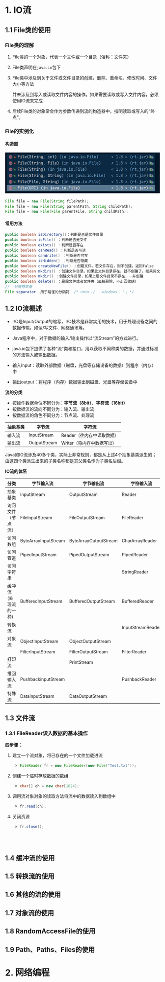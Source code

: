 





# 1. IO流

## 1.1 File类的使用

### File类的理解

1. File类的一个对象，代表一个文件或一个目录（俗称：文件夹）

2. File类声明在`java.io`包下

3. File类中涉及到关于文件或文件目录的创建，删除、重命名、修改时间、文件大小等方法

   并未涉及到写入或读取文件内容的操作。如果需要读取或写入文件内容，必须使用IO流来完成

4. 后续File类的对象常会作为参数传递到流的构造器中，指明读取或写入的“终点”。

### File的实例化

#### 构造器

![image-20211012095630962](source/Java-IO%E6%B5%81%E4%B8%8E%E7%BD%91%E7%BB%9C%E7%BC%96%E7%A8%8B/image-20211012095630962.png)



```java
File file = new File(String filePath);
File file = new File(String parentPath, String childPath);
File file = new File(File parentFile, String childPath);
```



#### 常用方法

```java
public boolean isDirectory()：判断是否是文件目录
public boolean isFile() ：判断是否是文件
public boolean exists() ：判断是否存在
public boolean canRead() ：判断是否可读
public boolean canWrite() ：判断是否可写
public boolean isHidden() ：判断是否隐藏
public boolean createNewFile() ：创建文件。若文件存在，则不创建，返回false
public boolean mkdirs() ：创建文件目录。如果此文件目录存在，就不创建了。如果词文件目录的上层目录不存在， 也不创建。
public boolean mkdir() ：创建文件目录，如果上层文件目录不存在，一并创建
public boolean delete() ：删除文件或者文件夹（直接删除，不走回收站）
//  分隔符常量
File.separator  用于路径的分隔符  /* unix：/   windows： \\ */
```





## 1.2 IO流概述

- I/O是Input/Output的缩写，I/O技术是非常实用的技术，用于处理设备之间的数据传输。如读/写文件、网络通讯等。

- Java程序中，对于数据的输入/输出操作以“流Stream”的方式进行。
- java.io包下提供了各种“流”类和接口，用以获取不同种类的数据，并通过标准的方法输入或输出数据。
- 输入Input：读取外部数据（磁盘，光盘等存储设备的数据）到程序（内存）中
- 输出output：将程序（内存）数据输出到磁盘、光盘等存储设备中



**流的分类**

- 按操作数据单位不同分为：**字节流（8bit）**、**字符流（16bit）**
- 按数据流的流向不同分为：输入流、输出流
- 按数据流的角色不同分为：节点流、处理流

| 抽象基类 | 字节流       | 字符流                     |
| -------- | ------------ | -------------------------- |
| 输入流   | InputStream  | Reader（往内存中读取数据） |
| 输出流   | OutputStream | Writer（将内存中数据写出） |

Java的IO流涉及40多个类，实际上非常规则，都是从上述4个抽象基类派生的；由这四个类派生出来的子类名称都是其父类名作为子类名后缀。



**IO流的体系**

| 分类                 | 字节输入流           | 字节输出流            | 字符输入流        | 字符输出流         |
| -------------------- | -------------------- | --------------------- | ----------------- | ------------------ |
| 抽象基类             | InputStream          | OutputStream          | Reader            | Writer             |
| 访问文件（节点流）   | FileInputStream      | FileOutputStream      | FileReader        | FileWriter         |
| 访问数组             | ByteArrayInputStream | ByteArrayOutputStream | CharArrayReader   | CharArrayWriter    |
| 访问管道             | PipedInputStream     | PipedOutputStream     | PipedReader       | PipedWriter        |
| 访问字符串           |                      |                       | StringReader      | StringWriter       |
| 缓冲流(处理流的一种) | BufferedInputStream  | BufferedOutputStream  | BufferedReader    | BufferedWriter     |
| 转换流               |                      |                       | InputStreamReader | OutputStreamWriter |
| 对象流               | ObjectInputStream    | ObjectOutputStream    |                   |                    |
|                      | FilterInputStream    | FilterOutputStream    | FilterReader      | FilterWriter       |
| 打印流               |                      | PrintStream           |                   | PrintWriter        |
| 推回输入流           | PushbackinputStream  |                       | PushbackReader    |                    |
| 特殊流               | DataInputStream      | DataOutputStream      |                   |                    |







## 1.3 文件流

### 1.3.1 FileReader读入数据的基本操作

**四步骤：**

1. 建立一个流对象，将已存在的一个文件加载进流

   - ```java
     FileReader fr = new FileReader(new File("Test.txt"));
     ```

2. 创建一个临时存放数据的数组

   - ```java
     char[] ch = new char[1024];
     ```

3. 调用流对象对象的读取方法将流中的数据读入到数组中

   - ```java
     fr.read(ch);
     ```

4. 关闭资源

   - ```java
     fr.close();
     ```

     

```java




```















## 1.4 缓冲流的使用





## 1.5 转换流的使用







## 1.6 其他的流的使用





## 1.7 对象流的使用





## 1.8 RandomAccessFile的使用





## 1.9 Path、Paths、Files的使用











# 2. 网络编程







